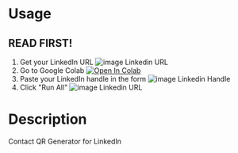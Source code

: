 # Usage

## READ FIRST!

1. Get your LinkedIn URL
![image Linkedin URL](https://raw.githubusercontent.com/statsRcool/qr/main/linkedin_url.png)
2. Go to Google Colab
[![Open In Colab](https://colab.research.google.com/assets/colab-badge.svg)](https://colab.research.google.com/drive/1_XV9Nvw1In43usLVGSVm11v1f3LInHR7#scrollTo=b3cR0s4g2Bzc&forceEdit=true&sandboxMode=true)
3. Paste your LinkedIn handle in the form
![image Linkedin Handle](https://raw.githubusercontent.com/statsRcool/qr/main/navigate_pasteurl.png)
4. Click "Run All"
![image Linkedin URL](https://raw.githubusercontent.com/statsRcool/qr/main/instructions.png)


# Description

Contact QR Generator for LinkedIn
